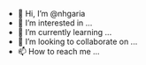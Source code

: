 - 👋 Hi, I’m @nhgaria
- 👀 I’m interested in ...
- 🌱 I’m currently learning ...
- 💞️ I’m looking to collaborate on ...
- 📫 How to reach me ...

<!---
nhgaria/nhgaria is a ✨ special ✨ repository because its `README.md` (this file) appears on your GitHub profile.
You can click the Preview link to take a look at your changes.
--->
